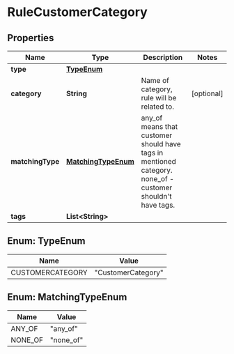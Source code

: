 

# RuleCustomerCategory

## Properties

Name | Type | Description | Notes
------------ | ------------- | ------------- | -------------
**type** | [**TypeEnum**](#TypeEnum) |  | 
**category** | **String** | Name of category, rule will be related to. |  [optional]
**matchingType** | [**MatchingTypeEnum**](#MatchingTypeEnum) | any_of means that customer should have tags in mentioned category. none_of - customer shouldn&#39;t have tags. | 
**tags** | **List&lt;String&gt;** |  | 



## Enum: TypeEnum

Name | Value
---- | -----
CUSTOMERCATEGORY | &quot;CustomerCategory&quot;



## Enum: MatchingTypeEnum

Name | Value
---- | -----
ANY_OF | &quot;any_of&quot;
NONE_OF | &quot;none_of&quot;



